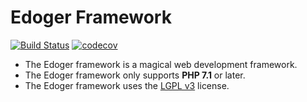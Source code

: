 # Edoger Framework #

[![Build Status](https://travis-ci.org/edoger/framework.svg?branch=master)](https://travis-ci.org/edoger/framework)
[![codecov](https://codecov.io/gh/edoger/framework/branch/master/graph/badge.svg)](https://codecov.io/gh/edoger/framework)

- The Edoger framework is a magical web development framework.
- The Edoger framework only supports **PHP 7.1** or later.
- The Edoger framework uses the [LGPL v3](https://www.gnu.org/licenses/lgpl-3.0.en.html) license.
